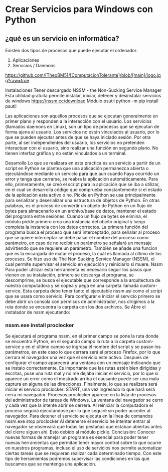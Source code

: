 # Crear Servicios para Windows con Python
## ¿qué es un servicio en informática?
Existen dos tipos de procesos que puede ejecutar el ordenador.
1.	Aplicaciones
2.	Servicios / Daemons

https://github.com/[TheoBM5]/[ComputacionTolerante]/blob/[main]/logo.jpg?raw=true 

Instalaciones 
Tener descargado NSSM - the Non-Sucking Service Manager 
Esta utilidad gratuita permite instalar, iniciar, detener y desinstalar servicios de windows
https://nssm.cc/download
Módulo psutil
python -m pip install psutil


Las aplicaciones son aquellos procesos que se ejecutan generalmente en primer plano y responden a la interacción con el usuario.
Los servicios (llamados daemons en Linux), son un tipo de procesos que se ejecutan de forma ajena al usuario. Los servicios no están vinculados al usuario, por lo que se pueden ejecutar antes de que se haya iniciado sesión. Por otra parte, al ser independientes del usuario, los servicios no pretenden interactuar con el usuario, sino realizar una función en segundo plano. No tienen interfaz gráfica y no están vinculados a un terminal.

Desarrollo
Lo que se realizara en esta practica es un servicio a partir de un script en Python 
se plantea que una aplicación permanezca abierta o ejecutándose mediante un servicio para que aun cuando haya ocurrido un error y tenga que cerrarse, se reabra la aplicación automáticamente. Para ello, primeramente, se creó el script para la aplicación que se iba a utilizar, en el cual se desarrolla código que comprueba constantemente si el estado de la aplicación esta activo o no.
Pickle en Python se usa principalmente para serializar y deserializar una estructura de objetos de Python. En otras palabras, es el proceso de convertir un objeto de Python en un flujo de bytes para almacenarlo en un archivo/base de datos, mantener el estado del programa entre sesiones. Cuando un flujo de bytes se elimina, el módulo pickle primero crea una instancia del objeto original y luego completa la instancia con los datos correctos.
La primera función del programa busca el proceso que será interceptado, para señalar al proceso que se quiere interceptar se debe pasar el nombre del proceso como parámetro, en caso de no recibir un parámetro se señalará un mensaje advirtiendo que se requiere un parámetro.
También se añade una funcion que es la encargada de matar el proceso, la cuál es llamada al último de los procesos.
Se hizo uso de The Non Sucking Service Manager (NSSM), el cual permite supervisar el servicio en ejecución y reiniciarlo si muere.
Nssm
Para poder utilizar esta herramienta es necesario seguir los pasos que vienen en su instalación, primero se descarga el programa, se descomprime, se busca el ejecutable que corresponde a la arquitectura de nuestra computadora y se copea y pega en una carpeta llamada custom-service. Esta carpeta debe tener tanto el ejecutable nssm así como el script que se usara como servicio. 
Para configurar e iniciar el servicio primero se debe abrir un consola con permisos de administrador, nos dirigimos a la ruta donde se encuentra la carpeta con los dos archivos.
Se Abre el instalador de nssm ejecutando:
### nssm.exe install proclocker

Se ejecutará el programa nssm, en el primer campo se pone la ruta donde se encuentra Python, en el segundo campo la ruta a la carpeta custom-service y en el último campo se ingresa el nombre del script y se pasan los parámetros, en este caso lo que cerrara será el proceso Firefox, por lo que cerrara el navegador una vez que el servicio este activo.
Después de configurar el campo aparecerá una ventana con un mensaje indicando que se instalo correctamente. 
Es importante que las rutas estén bien dirigidas y escritas, puse una ruta mal y no me dejaba iniciar el servicio, por lo que si aparece un error como el mostrado arriba el causante puede ser una mala captura en alguna de las direcciones. 
Finalmente, lo que se realizara será iniciar el servicio proclocker: START, una vez ingresado lo que hará será cerra mi navegador.
Procesos
proclocker aparece en la lista de procesos del administrador de tareas de Windows. La ventana del navegador se cerro y cada vez que la intente abrir se cerrera. Al reiniciar la computadora el proceso seguirá ejecutándose por lo que seguiré sin poder acceder al navegador. 
Para detener el servicio se ejecuta en la línea de comandos nssm.exe stop proclocker
Al detenerse el servicio he intentar entrar al navegador se observará que todas las pestañas que estaban abiertas antes del cierre siguen ahí. Esto debido al módulo pickle.
Conclusión:  Conocer nuevas formas de manejar un programa es esencial para poder tener nuevas herramientas que permitan tener mayor control sobre lo que ocurre en nuestros programas, incluso el uso de servicios nos permite automatizar ciertas tareas que se requieran realizar cada determinado tiempo. Con este tipo de herramientas podremos supervisar las condiciones en las que buscamos que se mantenga una aplicación.
